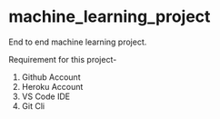 # machine_learning_project

End to end machine learning project.

Requirement for this project-

1. Github Account
2. Heroku Account
3. VS Code IDE
4. Git Cli
